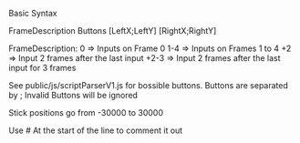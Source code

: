 Basic Syntax

FrameDescription Buttons [LeftX;LeftY] [RightX;RightY]

FrameDescription:
0 => Inputs on Frame 0
1-4 => Inputs on Frames 1 to 4
+2 => Input 2 frames after the last input
+2-3 => Input 2 frames after the last input for 3 frames

See public/js/scriptParserV1.js for bossible buttons.
Buttons are separated by ;
Invalid Buttons will be ignored

Stick positions go from -30000 to 30000


Use # At the start of the line to comment it out